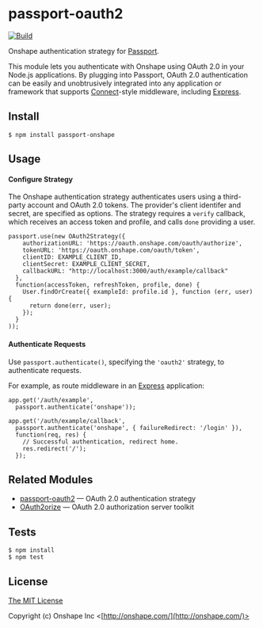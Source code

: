 # passport-oauth2

[![Build](https://travis-ci.org/onshape/passport-onshape.svg?branch=master)](https://travis-ci.org/onshape/passport-onshape)


Onshape authentication strategy for [Passport](http://passportjs.org/).

This module lets you authenticate with Onshape using OAuth 2.0 in your
Node.js applications.
By plugging into Passport, OAuth 2.0 authentication can be easily and
unobtrusively integrated into any application or framework that supports
[Connect](http://www.senchalabs.org/connect/)-style middleware, including
[Express](http://expressjs.com/).

## Install

    $ npm install passport-onshape

## Usage

#### Configure Strategy

The Onshape authentication strategy authenticates users using a third-party
account and OAuth 2.0 tokens.  The provider's client identifer and secret,
are specified as options.  The strategy requires a `verify` callback,
which receives an access token and profile, and calls `done` providing a user.

    passport.use(new OAuth2Strategy({
        authorizationURL: 'https://oauth.onshape.com/oauth/authorize',
        tokenURL: 'https://oauth.onshape.com/oauth/token',
        clientID: EXAMPLE_CLIENT_ID,
        clientSecret: EXAMPLE_CLIENT_SECRET,
        callbackURL: "http://localhost:3000/auth/example/callback"
      },
      function(accessToken, refreshToken, profile, done) {
        User.findOrCreate({ exampleId: profile.id }, function (err, user) {
          return done(err, user);
        });
      }
    ));

#### Authenticate Requests

Use `passport.authenticate()`, specifying the `'oauth2'` strategy, to
authenticate requests.

For example, as route middleware in an [Express](http://expressjs.com/)
application:

    app.get('/auth/example',
      passport.authenticate('onshape'));

    app.get('/auth/example/callback',
      passport.authenticate('onshape', { failureRedirect: '/login' }),
      function(req, res) {
        // Successful authentication, redirect home.
        res.redirect('/');
      });

## Related Modules

- [passport-oauth2](https://github.com/jaredhanson/passport-oauth2) — OAuth 2.0 authentication strategy
- [OAuth2orize](https://github.com/jaredhanson/oauth2orize) — OAuth 2.0 authorization server toolkit

## Tests

    $ npm install
    $ npm test

## License

[The MIT License](http://opensource.org/licenses/MIT)

Copyright (c) Onshape Inc <[http://onshape.com/](http://onshape.com/)>
